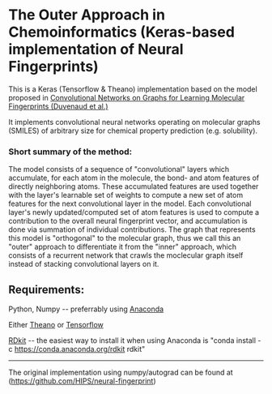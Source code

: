The Outer Approach in Chemoinformatics (Keras-based implementation of Neural Fingerprints)
=================================================

This is a Keras (Tensorflow & Theano) implementation based on the model proposed in [Convolutional Networks on Graphs for Learning Molecular Fingerprints (Duvenaud et al.)](http://arxiv.org/pdf/1509.09292.pdf)

It implements convolutional neural networks operating on molecular graphs (SMILES) of arbitrary size for chemical property prediction (e.g. solubility).

### Short summary of the method: 

The model consists of a sequence of "convolutional" layers which accumulate, for each atom in the molecule, the bond- and atom features of directly neighboring atoms. These accumulated features are used together with the layer's learnable set of weights to compute a new set of atom features for the next convolutional layer in the model. Each convolutional layer's newly updated/computed set of atom features is used to compute a contribution to the overall neural fingerprint vector, and accumulation is done via summation of individual contributions. The graph that represents this model is "orthogonal" to the molecular graph, thus we call this an "outer" approach to differentiate it from the "inner" approach, which consists of a recurrent network that crawls the moclecular graph itself instead of stacking convolutional layers on it.

## Requirements:

Python, Numpy -- preferrably using [Anaconda](https://www.continuum.io/downloads)

Either [Theano](http://deeplearning.net/software/theano/install.html) or [Tensorflow](https://www.tensorflow.org/versions/r0.10/get_started/os_setup.html)

[RDkit](http://www.rdkit.org/docs/Install.html) -- the easiest way to install it when using Anaconda is "conda install -c https://conda.anaconda.org/rdkit rdkit"


---------------------------------------


The original implementation using numpy/autograd can be found at (https://github.com/HIPS/neural-fingerprint)